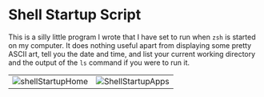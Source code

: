 # Shell Startup Script

This is a silly little program I wrote that I have set to run when `zsh` is started on my computer. It does nothing useful apart from displaying some pretty ASCII art, tell you the date and time, and list your current working directory and the output of the `ls` command if you were to run it.

<table>
    <tbody>
        <tr>
            <td><img src="http://conorbrandon.com/images/shellStartupHome.jpg" alt="shellStartupHome"></td>
            <td><img src="http://conorbrandon.com/images/shellStartupApps.jpg" alt="ShellStartupApps"></td>
        </tr>
    </tbody>
</table>